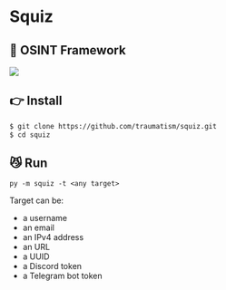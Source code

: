 # Squiz

## 🔎  OSINT Framework

![](assets/screenshot.png)

## 👉 Install

```bash
$ git clone https://github.com/traumatism/squiz.git
$ cd squiz
```

## 😼 Run

`py -m squiz -t <any target>`

Target can be:
* a username
* an email
* an IPv4 address
* an URL
* a UUID
* a Discord token
* a Telegram bot token
